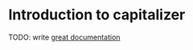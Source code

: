 # Introduction to capitalizer

TODO: write [great documentation](http://jacobian.org/writing/what-to-write/)
